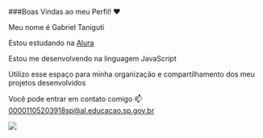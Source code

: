 ###Boas Vindas ao meu Perfil! ❤️

Meu nome é Gabriel Taniguti

Estou estudando na [Alura](www.alura.com.br)

Estou me desenvolvendo na linguagem JavaScript

Utilizo esse espaço para minha organização e compartilhamento dos meu projetos desenvolvidos

Você pode entrar em contato comigo 📫
00001105203918sp@al.educacao.sp.gov.br

![](https://tenor.com/pt-BR/view/olympic-slap-wake-shaking-prepare-gif-22495892)
